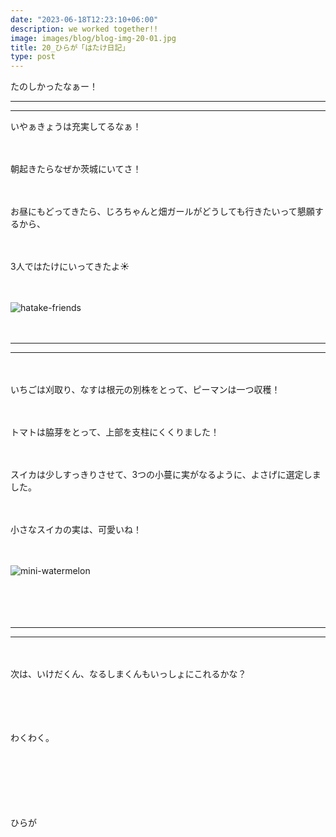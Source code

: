 ```yaml
---
date: "2023-06-18T12:23:10+06:00"
description: we worked together!!
image: images/blog/blog-img-20-01.jpg
title: 20_ひらが「はたけ日記」
type: post
---
```




たのしかったなぁー！


-------

-------


いやぁきょうは充実してるなぁ！

　

朝起きたらなぜか茨城にいてさ！

　

お昼にもどってきたら、じろちゃんと畑ガールがどうしても行きたいって懇願するから、


　

3人ではたけにいってきたよ☀️

　

![hatake-friends](https://mrunadon.github.io/caffeproject/images/blog/blog-img-20-02.jpg)

　

-------

-------

　

いちごは刈取り、なすは根元の別株をとって、ピーマンは一つ収穫！

　

トマトは脇芽をとって、上部を支柱にくくりました！

　

スイカは少しすっきりさせて、3つの小蔓に実がなるように、よさげに選定しました。

　

小さなスイカの実は、可愛いね！

　

![mini-watermelon](https://mrunadon.github.io/caffeproject/images/blog/blog-img-20-02.jpg)


　

　

-------

-------

　



次は、いけだくん、なるしまくんもいっしょにこれるかな？

　


　

わくわく。

　


　


　

ひらが